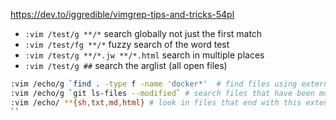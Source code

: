 https://dev.to/iggredible/vimgrep-tips-and-tricks-54pl


* `:vim /test/g **/*` search globally not just the first match
* `:vim /test/fg **/*` fuzzy search of the word test
* `:vim /test/g **/*.jw **/*.html` search in multiple places
* `:vim /test/g ##` search the arglist (all open files)

```sh
:vim /echo/g `find . -type f -name 'docker*'  # find files using external search tool
:vim /echo/g `git ls-files --modified` # search files that have been modified since last commit
:vim /echo/ **{sh,txt,md,html} # look in files that end with this extensions
``
